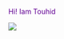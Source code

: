 <p style="color:#610094">Hi! Iam Touhid</p>

<img src="https://github-readme-stats.vercel.app/api?username=touhid-1&&show_icons=true&title_color=0C0717&icon_color=0C0717&text_color=0C0717&bg_color=fff" />
